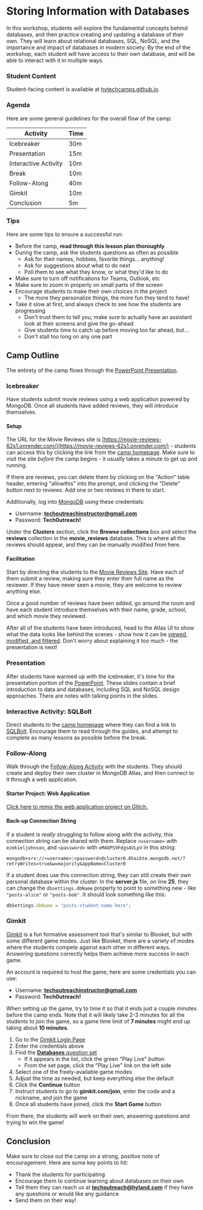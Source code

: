 # Storing Information with Databases
In this workshop, students will explore the fundamental concepts behind databases, and then practice creating and updating a database of their own. They will learn about relational databases, SQL, NoSQL, and the importance and impact of databases in modern society. By the end of the workshop, each student will have access to their own database, and will be able to interact with it in multiple ways.

### Student Content
Student-facing content is available at [hytechcamps.github.io](https://hytechcamps.github.io/databases).

### Agenda
Here are some general guidelines for the overall flow of the camp:

| Activity | Time |
|-|-|
| Icebreaker | 30m |
| Presentation | 15m |
| Interactive Activity | 10m |
| Break | 10m |
| Follow-Along | 40m |
| Gimkit | 10m |
| Conclusion | 5m |

### Tips
Here are some tips to ensure a successful run:

- Before the camp, **read through this lesson plan thoroughly**
- During the camp, ask the students questions as often as possible
    - Ask for their names, hobbies, favorite things... anything!
    - Ask for suggestions about what to do next
    - Poll them to see what they know, or what they'd like to do
- Make sure to turn off notifications for Teams, Outlook, etc
- Make sure to zoom in properly on small parts of the screen
- Encourage students to make their own choices in the project
    - The more they personalize things, the more fun they tend to have!
- Take it slow at first, and always check to see how the students are progressing
    - Don't trust them to tell you; make sure to actually have an assistant look at their screens and give the go-ahead
    - Give students time to catch up before moving too far ahead, but...
    - Don't stall too long on any one part

## Camp Outline
The entirety of the camp flows through the [PowerPoint Presentation](Databases.pptx).

### Icebreaker
Have students submit movie reviews using a web application powered by MongoDB. Once all students have added reviews, they will introduce themselves.

#### Setup
The URL for the Movie Reviews site is [https://movie-reviews-62s1.onrender.com/](https://movie-reviews-62s1.onrender.com/) - students can access this by clicking the link from the [camp homepage](BOOKREADME.md). Make sure to visit the site _before_ the camp begins - it usually takes a minute to get up and running.

If there are reviews, you can delete them by clicking on the "Action" table header, entering "allowthis" into the prompt, and clicking the "Delete" button next to reviews. Add one or two reviews in there to start.

Additionally, log into [MongoDB](https://cloud.mongodb.com/account/login) using these credentials:

- Username: **techoutreachinstructor@gmail.com**
- Password: **Tech0utreach!**

Under the **Clusters** section, click the **Browse collections** box and select the **reviews** collection in the **movie_reviews** database. This is where all the reviews should appear, and they can be manually modified from here.

#### Facilitation
Start by directing the students to the [Movie Reviews Site](https://movie-reviews-62s1.onrender.com/). Have each of them submit a review, making sure they enter their full name as the reviewer. If they have never seen a movie, they are welcome to review anything else.

Once a good number of reviews have been added, go around the room and have each student introduce themselves with their name, grade, school, and which movie they reviewed.

After all of the students have been introduced, head to the Atlas UI to show what the data looks like behind the scenes - show how it can be [viewed, modified, and filtered](https://www.mongodb.com/docs/atlas/atlas-ui/documents/). Don't worry about explaining it too much - the presentation is next!

### Presentation
After students have warmed up with the icebreaker, it's time for the presentation portion of the [PowerPoint](Databases.pptx). These slides contain a brief introduction to data and databases, including SQL and NoSQL design approaches. There are notes with talking points in the slides.

### Interactive Activity: SQLBolt
Direct students to the [camp homepage](BOOKREADME.md) where they can find a link to [SQLBolt](https://sqlbolt.com). Encourage them to read through the guides, and attempt to complete as many lessons as possible before the break.

### Follow-Along
Walk through the [Follow-Along Activity](FollowAlong.md) with the students. They should create and deploy their own cluster in MongoDB Atlas, and then connect to it through a web application.

#### Starter Project: Web Application
[Click here to remix the web application project on Glitch.](https://glitch.com/edit/#!/remix/posts-db)

#### Back-up Connection String
If a student is _really_ struggling to follow along with the activity, this connection string can be shared with them. Replace `<username>` with `ezekieljohnson`, and `<password>` with `eM4OPS9FdgsAVLpV` in this string:

```
mongodb+srv://<username>:<password>@cluster0.6haikte.mongodb.net/?retryWrites=true&w=majority&appName=Cluster0
```

If a student does use this connection string, they can still create their own personal database within the cluster. In the **server.js** file, on line **25**, they can change the `dbsettings.dbName` property to point to something new - like `"posts-alice"` or `"posts-bob"`. It should look something like this:

```js
dbSettings.dbName = "posts-student-name-here";
```

### Gimkit
[Gimkit](https://gimkit.com/) is a fun formative assessment tool that's similar to Blooket, but with some different game modes. Just like Blooket, there are a variety of modes where the students compete against each other in different ways. Answering questions correctly helps them achieve more success in each game.

An account is required to host the game; here are some credentials you can use:

- Username: **techoutreachinstructor@gmail.com**
- Password: **Tech0utreach!**

When setting up the game, try to time it so that it ends just a couple minutes before the camp ends. Note that it will likely take 2-3 minutes for all the students to join the game, so a game time limit of **7 minutes** might end up taking about **10 minutes**.

1. Go to the [Gimkit Login Page](https://gimkit.com/login)
1. Enter the credentials above
1. Find the [**Databases** question set](https://www.gimkit.com/view/66464769fa43d1810473acde)
    - If it appears in the list, click the green "Play Live" button
    - From the set page, click the "Play Live" link on the left side
1. Select one of the freely-available game modes
1. Adjust the time as needed, but keep everything else the default
1. Click the **Continue** button
1. Instruct students to go to **gimkit.com/join**, enter the code and a nickname, and join the game
1. Once all students have joined, click the **Start Game** button

From there, the students will work on their own, answering questions and trying to win the game!

## Conclusion
Make sure to close out the camp on a strong, positive note of encouragement. Here are some key points to hit:

- Thank the students for participating
- Encourage them to continue learning about databases on their own
- Tell them they can reach us at **techoutreach@hyland.com** if they have any questions or would like any guidance
- Send them on their way!
